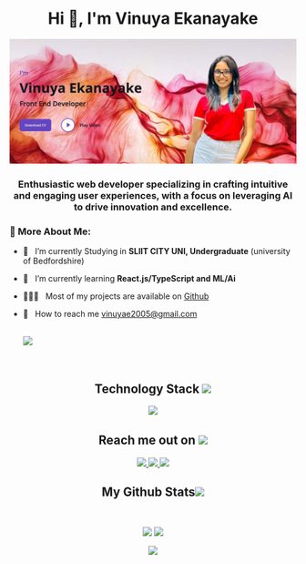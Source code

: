  <h1 align="center">Hi 👋,  I'm Vinuya Ekanayake</h1>
<img src="vinuu.jpeg">

 
<h3 align="center">Enthusiastic web developer specializing in crafting intuitive and engaging user experiences, with a focus on leveraging AI to drive innovation and excellence.</h3> 



### 👤 More About Me:

- 🔭 &nbsp; I’m currently Studying in **SLIIT CITY UNI, Undergraduate** (university of Bedfordshire)
- 🌱 &nbsp; I’m currently learning **React.js/TypeScript and ML/Ai**
- 👨🏻‍💻 &nbsp; Most of my projects are available on [Github](https://github.com/VinuyaE?tab=repositories)
- 📩 &nbsp; How to reach me vinuyae2005@gmail.com
        
  <br>

  <a href="https://visitcount.itsvg.in">
  <img src="https://visitcount.itsvg.in/api?id=VinuyaE&label=Profile%20Views&color=2&pretty=false" />
</a>
<br/>

<!-- <p align="center">
  I'm a 3rd year student pursuing Master's in Computer Applications 🎓 from Guru Gobind Singh Indraprastha University 🏛. I'm a passionate learner who's always willing to learn and work across technologies and domains 💡. I love to explore new technologies and leverage them to solve real-life problems ✨. Apart from that I also love to guide and mentor newbies👨🏻‍💻. I'm deep into Web 🕸️ Development.
</p>   -->

<h2 align="center">Technology Stack <img src="https://github.com/VinuyaE/VinuyaE/blob/main/images/laptop.gif" width="50"></h2>

<p align="center">
  <a href="https://skillicons.dev">
<img src="https://skillicons.dev/icons?i=html,css,js,java,react,nodejs,php,py,dart,flutter,c,cs,dotnet,azure,git,github,tailwind,bootstrap,mysql,firebase,idea,eclipse,androidstudio,vscode,visualstudio,figma&theme=dark&perline=13"/>
 </a>
</p>

<h2 align="center">Reach me out on <img src="https://media0.giphy.com/media/jqNPzdTTxQfOgOqpO4/source.gif" width="50"></h2>

<p align="center">
<!-- <img src="https://img.shields.io/badge/-ritik-purple?style=flat-square&logo=instagram&logoColor=white&link=https://www.instagram.com/pinkdogg307/"/> -->
<a href="mailto: vinuyae2005@gmail.com">
 <img src="https://img.shields.io/badge/-VinuyaE-c14438?style=flat-square&logo=Gmail&logoColor=white&link=mailto:vinuyae2005@gmail.com"/>
</a>
<a href="https://www.linkedin.com/in/VinuyaE-rawal-698a18142/">
 <img src="https://img.shields.io/badge/-VinuyaE-blue?style=flat-square&logo=Linkedin&logoColor=white&link=https://www.linkedin.com/in/VinuyaE-rawal-698a18142/"/>
</a>
 <a href="https://twitter.com/VinuyaE">
 <img src="https://img.shields.io/badge/-VinuyaE-blue?style=flat-square&logo=twitter&logoColor=white&link=https://twitter.com/VinuyaE"/>
</a>
</p>





</p>

<h2 align="center">
  My Github Stats<img src="https://media.giphy.com/media/VgCDAzcKvsR6OM0uWg/giphy.gif" width="50">
</h2>
 
<br>

<p align = "center">
  <img  src = "https://github-readme-stats.vercel.app/api?username=VinuyaE&show_icons=true&theme=radical&line_height=27">
  <img src = "https://github-readme-stats.vercel.app/api/top-langs/?username=VinuyaE&hide=html,css,java,shaderlab,kotlin,hlsl&theme=radical">
</p>


<p align = "center">
 <img  src="https://github-readme-streak-stats.herokuapp.com/?user=VinuyaE&show_icons=true&locale=en&layout=compact&theme=radical&line_height=0" />
</p> 


